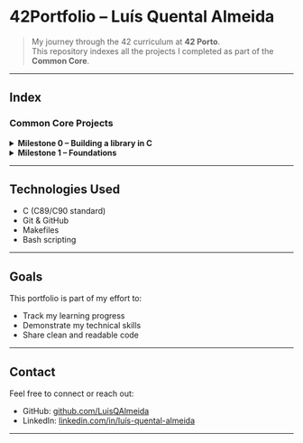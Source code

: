 # 42Portfolio – Luís Quental Almeida
> My journey through the 42 curriculum at **42 Porto**.  
This repository indexes all the projects I completed as part of the **Common Core**.
---
## Index
### Common Core Projects
<details>
<summary><strong> Milestone 0 – Building a library in C</strong></summary>
  
- [Libft](https://github.com/LuisQAlmeida/42Libft) - Custom implementation of C library functions.
</details>

<details>
<summary><strong> Milestone 1 – Foundations</strong></summary>
  
- [ft_printf](https://github.com/LuisQAlmeida/42ft_printf) - Reimplementation of the C `printf` function.
- [get_next_line](https://github.com/LuisQAlmeida/42get_next_line) - Line-by-line file reading.
</details>

---
## Technologies Used
- C (C89/C90 standard)
- Git & GitHub
- Makefiles
- Bash scripting
---
## Goals
This portfolio is part of my effort to:
- Track my learning progress
- Demonstrate my technical skills
- Share clean and readable code
---
## Contact
Feel free to connect or reach out:
- GitHub: [github.com/LuisQAlmeida](https://github.com/LuisQAlmeida)
- LinkedIn: [linkedin.com/in/luís-quental-almeida](https://linkedin.com/in/luís-quental-almeida)
---

